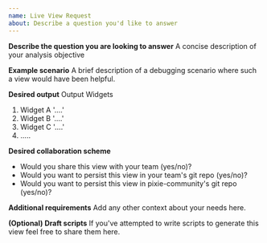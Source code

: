 ```yaml
---
name: Live View Request
about: Describe a question you'd like to answer
---
```


**Describe the question you are looking to answer**
A concise description of your analysis objective

**Example scenario**
A brief description of a debugging scenario where such a view would have been helpful. 

**Desired output**
Output Widgets
1. Widget A '....'
2. Widget B '....'
3. Widget C '....'
4. .....


**Desired collaboration scheme**

- Would you share this view with your team (yes/no)?
- Would you want to persist this view in your team's git repo (yes/no)?
- Would you want to persist this view in pixie-community's git repo (yes/no)?


**Additional requirements**
Add any other context about your needs here.


**(Optional) Draft scripts**
If you've attempted to write scripts to generate this view feel free to share them here.


